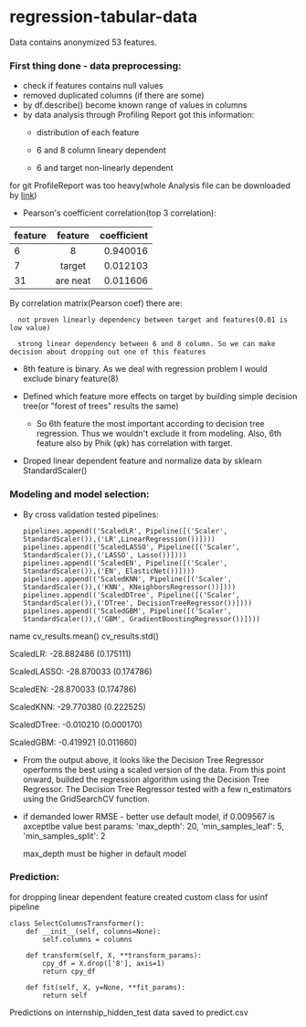 # regression-tabular-data

Data contains anonymized 53 features. 

### First thing done - data preprocessing:
- check if features contains null values
- removed duplicated columns (if there are some)
- by df.describe() become known range of values in columns
- by data analysis through Profiling Report got this information:
    - distribution of each feature 

    - 6 and 8 column lineary dependent
    
    - 6 and target non-linearly dependent
 
 for git ProfileReport was too heavy(whole Analysis file can be downloaded by [link](https://drive.google.com/drive/folders/1zk-XGjVuvakH8YwgTGh5pPdormoZW-T8?usp=sharing))

 - Pearson's coefficient correlation(top 3 correlation):
 
  | feature        | feature           | coefficient  |
  | ------------- |:-------------:| -----:|
  | 6      | 8 | 0.940016 |
  | 7      | target      |   0.012103 |
  | 31 | are neat      |    0.011606 |
  
  By correlation matrix(Pearson coef) there are:
  
      not proven linearly dependency between target and features(0.01 is low value)
      
      strong linear dependency between 6 and 8 column. So we can make decision about dropping out one of this features
      
- 8th feature is binary. As we deal with regression problem I would exclude binary feature(8)
- Defined which feature more effects on target by building simple decision tree(or "forest of trees" results the same)
    - So 6th feature the most important according to decision tree regression. Thus we wouldn't exclude it from modeling. Also, 6th feature also by Phik (φk) has correlation with target. 

- Droped linear dependent feature and normalize data by sklearn StandardScaler() 

### Modeling and model selection:
- By cross validation tested pipelines:
  ```
  pipelines.append(('ScaledLR', Pipeline([('Scaler', StandardScaler()),('LR',LinearRegression())])))
  pipelines.append(('ScaledLASSO', Pipeline([('Scaler', StandardScaler()),('LASSO', Lasso())])))
  pipelines.append(('ScaledEN', Pipeline([('Scaler', StandardScaler()),('EN', ElasticNet())])))
  pipelines.append(('ScaledKNN', Pipeline([('Scaler', StandardScaler()),('KNN', KNeighborsRegressor())])))
  pipelines.append(('ScaledDTree', Pipeline([('Scaler', StandardScaler()),('DTree', DecisionTreeRegressor())])))
  pipelines.append(('ScaledGBM', Pipeline([('Scaler', StandardScaler()),('GBM', GradientBoostingRegressor())])))
  ```
name     cv_results.mean() cv_results.std()

ScaledLR: -28.882486 (0.175111)

ScaledLASSO: -28.870033 (0.174786)

ScaledEN: -28.870033 (0.174786)

ScaledKNN: -29.770380 (0.222525)

ScaledDTree: -0.010210 (0.000170)

ScaledGBM: -0.419921 (0.011660)

- From the output above, it looks like the Decision Tree Regressor operforms the best using a scaled version of the data. From this point onward, builded the regression algorithm using the Decision Tree Regressor. The Decision Tree Regressor tested with a few n_estimators using the GridSearchCV function.

- if demanded lower RMSE - better use default model, if 0.009567 is axceptlbe value best params: 'max_depth': 20, 'min_samples_leaf': 5, 'min_samples_split': 2

    max_depth must be higher in default model

### Prediction:
for dropping linear dependent feature created custom class for usinf pipeline
```
class SelectColumnsTransformer():
    def __init__(self, columns=None):
        self.columns = columns

    def transform(self, X, **transform_params):
        cpy_df = X.drop(['8'], axis=1)
        return cpy_df

    def fit(self, X, y=None, **fit_params):
        return self
```
Predictions on internship_hidden_test data saved to predict.csv
        
